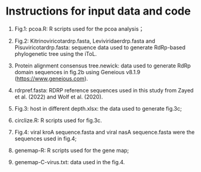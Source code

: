 # Instructions for input data and code
1. Fig.1: pcoa.R: R scripts used for the pcoa analysis；

2. Fig.2: Kitrinoviricotardrp.fasta, Leviviridaerdrp.fasta and Pisuviricotardrp.fasta: sequence data used to generate RdRp-based phylogenetic tree using the iToL.

3. Protein alignment consensus tree.newick: data used to generate RdRp domain sequences in fig.2b using Geneious v8.1.9 (https://www.geneious.com).

4. rdrpref.fasta:  RDRP reference sequences used in this study from Zayed et al. (2022) and Wolf et al. (2020).

5. Fig.3: host in different depth.xlsx: the data used to generate fig.3c; 

6. circlize.R: R scripts used for fig.3c.

7. Fig.4: viral kroA sequence.fasta and viral nasA sequence.fasta were the sequences used in fig.4;

8. genemap-R: R scripts used for the gene map;

9. genemap-C-virus.txt: data used in the fig.4.
